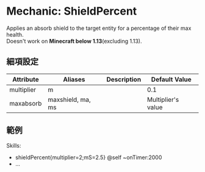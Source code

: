 Mechanic: ShieldPercent
=======================

Applies an absorb shield to the target entity for a percentage of their
max health.  
Doesn't work on **Minecraft below 1.13**(excluding 1.13).

細項設定
----------

| Attribute  | Aliases   | Description | Default Value  |
|------------|-------------------|-------------|--------------------|
| multiplier | m | | 0.1|
| maxabsorb  | maxshield, ma, ms | | Multiplier's value |

  

範例
--------

  Skills:
  - shieldPercent{multiplier=2;mS=2.5} @self ~onTimer:2000
  - ...